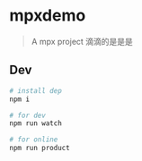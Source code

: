 # mpxdemo

> A mpx project 滴滴的是是是

## Dev

```bash
# install dep
npm i

# for dev
npm run watch

# for online
npm run product
```
